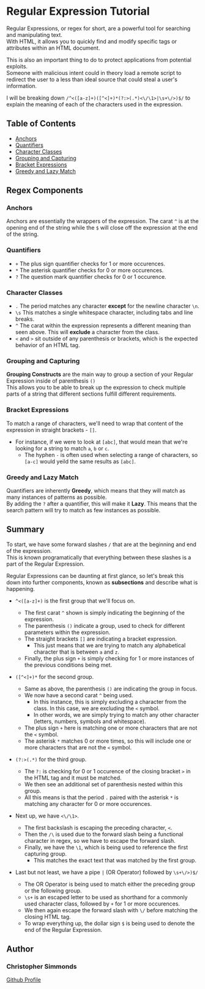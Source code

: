 # Regular Expression Tutorial

Regular Expressions, or regex for short, are a powerful tool for searching and manipulating text. <br>
With HTML, it allows you to quickly find and modify specific tags or attributes within an HTML document.

This is also an important thing to do to protect applications from potential exploits. <br>
Someone with malicious intent could in theory load a remote script to redirect the user to a less than ideal source that could steal a user's information. 

I will be breaking down `/^<([a-z]+)([^<]+)*(?:>(.*)<\/\1>|\s+\/>)$/` to explain the meaning of each of the characters used in the expression.

## Table of Contents

- [Anchors](#anchors)
- [Quantifiers](#quantifiers)
- [Character Classes](#character-classes)
- [Grouping and Capturing](#grouping-and-capturing)
- [Bracket Expressions](#bracket-expressions)
- [Greedy and Lazy Match](#greedy-and-lazy-match)

## Regex Components

### Anchors

Anchors are essentially the wrappers of the expression. The carat `^` is at the opening end of the string while the `$` will close off the expression at the end of the string.

### Quantifiers

- `+` The plus sign quantifier checks for 1 or more occurences.
- `*` The asterisk quantifier checks for 0 or more occurences.
- `?` The question mark quantifier checks for 0 or 1 occurence. 

### Character Classes

- `.` The period matches any character <b>except</b> for the newline character `\n`.
- `\s` This matches a single whitespace character, including tabs and line breaks.
- `^` The carat within the expression represents a different meaning than seen above. This will <b>exclude</b> a character from the class.
- `<` and `>` sit outside of any parenthesis or brackets, which is the expected behavior of an HTML tag.


### Grouping and Capturing

<b>Grouping Constructs</b> are the main way to group a section of your Regular Expression inside of parenthesis `()` 
<br>
This allows you to be able to break up the expression to check multiple parts of a string that different sections fulfill different requirements.

### Bracket Expressions

To match a range of characters, we'll need to wrap that content of the expression in straight brackets - `[]`.
- For instance, if we were to look at `[abc]`, that would mean that we're looking for a string to match `a`, `b` or `c`. 
    - The hyphen `-` is often used when selecting a range of characters, so `[a-c]` would yeild the same results as `[abc]`.

### Greedy and Lazy Match

Quantifiers are inherently <b>Greedy</b>, which means that they will match as many instances of patterns as possible. <br>
By adding the `?` after a quantifier, this will make it <b>Lazy</b>. This means that the search pattern will try to match as few instances as possible.

## Summary

To start, we have some forward slashes `/` that are at the beginning and end of the expression. 
<br>
This is known programatically that everything between these slashes is a part of the Regular Expression.

Regular Expressions can be daunting at first glance, so let's break this down into further components, known as <b>subsections</b> and describe what is happening.

- `^<([a-z]+)` is the first group that we'll focus on. 
    - The first carat `^` shown is simply indicating the beginning of the expression.
    - The parenthesis `()` indicate a group, used to check for different parameters within the expression.
    - The straight brackets `[]` are indicating a bracket expression.
        - This just means that we are trying to match any alphabetical character that is between `a` and `z`.
    - Finally, the plus sign `+` is simply checking for 1 or more instances of the previous conditions being met.

- `([^<]+)*` for the second group.
    - Same as above, the parenthesis `()` are indicating the group in focus.
    - We now have a second carat `^` being used.
        - In this instance, this is simply excluding a character from the class. In this case, we are excluding the `<` symbol.
        - In other words, we are simply trying to match any other character (letters, numbers, symbols and whitespace).
    - The plus sign `+` here is matching one or more characters that are not the `<` symbol.
    - The asterisk `*` matches 0 or more times, so this will include one or more characters that are not the `<` symbol.

- `(?:>(.*)` for the third group.
    - The `?:` is checking for 0 or 1 occurence of the closing bracket `>` in the HTML tag and it must be matched.
    - We then see an additional set of parenthesis nested within this group.
    - All this means is that the period `.` paired with the asterisk `*` is matching any character for 0 or more occurences.

- Next up, we have `<\/\1>`.
    - The first backslash is escaping the preceding character, `<`.
    - Then the `/\` is used due to the forward slash being a functional character in regex, so we have to escape the forward slash.
    - Finally, we have the `\1`, which is being used to reference the first capturing group.
        - This matches the exact text that was matched by the first group.

- Last but not least, we have a pipe `|` (OR Operator) followed by `\s+\/>)$/`
    - The OR Operator is being used to match either the preceding group or the following group.
    - `\s+` is an escaped letter to be used as shorthand for a commonly used character class, followed by `+` for 1 or more occurences.
    - We then again escape the forward slash with `\/` before matching the closing HTML tag.
    - To wrap everything up, the dollar sign `$` is being used to denote the end of the Regular Expression.

## Author

### Christopher Simmonds 
[Github Profile](https://github.com/Christoph551)
